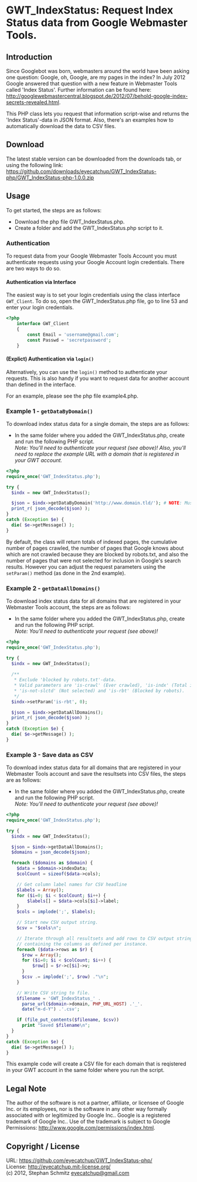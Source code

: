 # GWT_IndexStatus: Request Index Status data from Google Webmaster Tools.

## Introduction

Since Googlebot was born, webmasters around the world have been asking one question: Google, oh, Google, are my pages in the index? In July 2012 Google answered that question with a new feature in Webmaster Tools called 'Index Status'. Further information can be found here: http://googlewebmastercentral.blogspot.de/2012/07/behold-google-index-secrets-revealed.html.

This PHP class lets you request that information script-wise and returns the 'Index Status'-data in JSON format. Also, there's an examples how to automatically download the data to CSV files.

## Download

The latest stable version can be downloaded from the downloads tab, or using the following link:  
https://github.com/downloads/eyecatchup/GWT_IndexStatus-php/GWT_IndexStatus-php-1.0.0.zip

## Usage

To get started, the steps are as follows:

 - Download the php file GWT_IndexStatus.php.
 - Create a folder and add the GWT_IndexStatus.php script to it.

### Authentication

To request data from your Google Webmaster Tools Account you must authenticate requests using your Google Account login credentials. There are two ways to do so.

#### Authentication via Interface

The easiest way is to set your login credentials using the class interface `GWT_Client`. To do so, open the GWT_IndexStatus.php file, go to line 53 and enter your login credentials.

```php
<?php
	interface GWT_Client
	{
		const Email = 'username@gmail.com';
		const Passwd = 'secretpassword';
	}
```

#### (Explict) Authentication via `login()`

Alternatively, you can use the `login()` method to authenticate your requests. This is also handy if you want to request data for another account than defined in the interface.

For an example, please see the php file example4.php.

### Example 1 - `getDataByDomain()`

To download index status data for a single domain, the steps are as follows:

 - In the same folder where you added the GWT\_IndexStatus.php, create and run the following PHP script.<br>_Note: You'll need to authenticate your request (see above)! Also, you'll need to replace the example URL with a domain that is registered in your GWT account._

```php
<?php
require_once('GWT_IndexStatus.php');

try {
  $indx = new GWT_IndexStatus();

  $json = $indx->getDataByDomain('http://www.domain.tld/'); # NOTE: Must have a trailing slash!
  print_r( json_decode($json) );
}
catch (Exception $e) {
  die( $e->getMessage() );
}
```

By default, the class will return totals of indexed pages, the cumulative number of pages crawled, the number of pages that Google knows about which are not crawled because they are blocked by robots.txt, and also the number of pages that were not selected for inclusion in Google's search results. However you can adjust the request parameters using the `setParam()` method (as done in the 2nd example).

### Example 2 - `getDataAllDomains()`

To download index status data for all domains that are registered in your Webmaster Tools account, the steps are as follows:

 - In the same folder where you added the GWT\_IndexStatus.php, create and run the following PHP script.<br>_Note: You'll need to authenticate your request (see above)!_

```php
<?php
require_once('GWT_IndexStatus.php');

try {
  $indx = new GWT_IndexStatus();
  
  /**
   * Exclude 'blocked by robots.txt'-data.
   * Valid parameters are 'is-crawl' (Ever crawled), 'is-indx' (Total indexed), 
   * 'is-not-slctd' (Not selected) and 'is-rbt' (Blocked by robots).
   */
  $indx->setParam('is-rbt', 0); 

  $json = $indx->getDataAllDomains();
  print_r( json_decode($json) );
}
catch (Exception $e) {
  die( $e->getMessage() );
}
```

### Example 3 - Save data as CSV

To download index status data for all domains that are registered in your Webmaster Tools account and save the resultsets into CSV files, the steps are as follows:

 - In the same folder where you added the GWT\_IndexStatus.php, create and run the following PHP script.<br>_Note: You'll need to authenticate your request (see above)!_

```php
<?php
require_once('GWT_IndexStatus.php');

try {
  $indx = new GWT_IndexStatus();

  $json = $indx->getDataAllDomains();
  $domains = json_decode($json);

  foreach ($domains as $domain) {
    $data = $domain->indexData;
    $colCount = sizeof($data->cols);

    // Get column label names for CSV headline
    $labels = Array();
    for ($i=0; $i < $colCount; $i++) {
        $labels[] = $data->cols[$i]->label;
    }
    $cols = implode(';', $labels);

    // Start new CSV output string.
    $csv = "$cols\n";

    // Iterate through all resultsets and add rows to CSV output string
    // containing the columns as defined per instance.
    foreach ($data->rows as $r) {
      $row = Array();
      for ($i=0; $i < $colCount; $i++) {
          $row[] = $r->c[$i]->v;
      }
      $csv .= implode(';', $row) ."\n";
    }

    // Write CSV string to file.
    $filename = 'GWT_IndexStatus_' .
      parse_url($domain->domain, PHP_URL_HOST) .'_'.
      date("m-d-Y") .'.csv';

    if (file_put_contents($filename, $csv))
      print "Saved $filename\n";
  }
}
catch (Exception $e) {
  die( $e->getMessage() );
}
```

This example code will create a CSV file for each domain that is reqistered in your GWT account in the same folder where you run the script.

## Legal Note

The author of the software is not a partner, affiliate, or licensee of Google Inc. or its employees, nor is the software in any other way formally associated with or legitimized by Google Inc.. Google is a registered trademark of Google Inc.. Use of the trademark is subject to Google Permissions: http://www.google.com/permissions/index.html.

## Copyright / License

URL: https://github.com/eyecatchup/GWT_IndexStatus-php/      
License: http://eyecatchup.mit-license.org/     
(c) 2012, Stephan Schmitz <eyecatchup@gmail.com>  